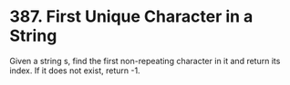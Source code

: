 # 387. First Unique Character in a String

Given a string s, find the first non-repeating character in it and return its index. If it does not exist, return -1.

 

